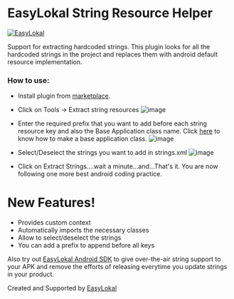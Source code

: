 # EasyLokal String Resource Helper

[![EasyLokal](https://cdn.shortpixel.ai/client/to_avif,q_glossy,ret_img,w_150,h_30/https://easylokal.com/home/wp-content/uploads/2020/11/cropped-Screen-Shot-2020-11-02-at-12.46.31-AM-150x30.png)](https://easylokal.com)

Support for extracting hardcoded strings. This plugin looks for all the hardcoded strings in the project and replaces them with android default resource implementation.

### How to use:

- Install plugin from [marketplace](https://plugins.jetbrains.com/plugin/15460-string-resource-helper).
- Click on Tools -> Extract string resources
![image](https://easylokal.com/wp-content/uploads/2020/11/Plugin_SS-1.png)

- Enter the required prefix that you want to add before each string resource key and also the Base Application class name. Click [here](https://easylokal.com/blog/how-to-create-custom-application-class-in-android/) to know how to make a base application class.
![image](https://easylokal.com/wp-content/uploads/2020/11/Plugin_SS-2.png)

- Select/Deselect the strings you want to add in strings.xml
![image](https://easylokal.com/wp-content/uploads/2020/11/Plugin_SS-3.png)

- Click on Extract Strings....wait a minute...and...That's it. You are now following one more best android coding practice.

# New Features!

- Provides custom context
- Automatically imports the necessary classes
- Allow to select/deselect the strings
- You can add a prefix to append before all keys

Also try out [EasyLokal Android SDK](https://easylokal.com) to give over-the-air string support to your APK and remove the efforts of releasing everytime you update strings in your product.

Created and Supported by [EasyLokal](https://easylokal.com)


